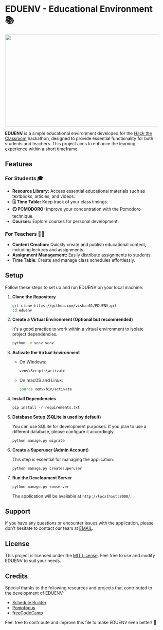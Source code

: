 # EDUENV - Educational Environment 📚

<p align="center"><img width=2500 height=300 src="https://media.giphy.com/media/7WfJ4qp5hvjwaiPF5O/giphy.gif"></p>

**EDUENV** is a simple educational environment developed for the [Hack the Classroom](https://hack-the-classroom.devpost.com/?ref_feature=challenge&ref_medium=your-open-hackathons&ref_content=Submissions+open) hackathon, designed to provide essential functionality for both students and teachers. This project aims to enhance the learning experience within a short timeframe.

## Features

### For Students 🎓

- **Resource Library:** Access essential educational materials such as textbooks, articles, and videos.
- **🗓️ Time Table:** Keep track of your class timings.
- **⏲️ POMODORO:** Improve your concentration with the Pomodoro technique.
- **Courses:** Explore courses for personal development.

### For Teachers 👩‍🏫

- **Content Creation:** Quickly create and publish educational content, including lectures and assignments.
- **Assignment Management:** Easily distribute assignments to students.
- **Time Table:** Create and manage class schedules effortlessly.

## Setup

Follow these steps to set up and run EDUENV on your local machine:

1. **Clone the Repository**

   ```bash
   git clone https://github.com/vishan01/EDUENV.git
   cd eduenv
   ```

2. **Create a Virtual Environment (Optional but recommended)**

   It's a good practice to work within a virtual environment to isolate project dependencies.

   ```bash
   python -m venv venv
   ```

3. **Activate the Virtual Environment**

   - On Windows:

     ```bash
     venv\Scripts\activate
     ```

   - On macOS and Linux:

     ```bash
     source venv/bin/activate
     ```

4. **Install Dependencies**

   ```bash
   pip install -r requirements.txt
   ```

5. **Database Setup (SQLite is used by default)**

   You can use SQLite for development purposes. If you plan to use a different database, please configure it accordingly.

   ```bash
   python manage.py migrate
   ```

6. **Create a Superuser (Admin Account)**

   This step is essential for managing the application.

   ```bash
   python manage.py createsuperuser
   ```

7. **Run the Development Server**

   ```bash
   python manage.py runserver
   ```

   The application will be available at `http://localhost:8000/`.

## Support

If you have any questions or encounter issues with the application, please don't hesitate to contact our team at [EMAIL](vishnureddy228@gmail.com).

## License

This project is licensed under the [MIT License](./LICENSE.md). Feel free to use and modify EDUENV to suit your needs.

## Credits

Special thanks to the following resources and projects that contributed to the development of EDUENV:

- [Schedule Builder](https://schedulebuilder.org/)
- [Pomofocus](https://pomofocus.io/)
- [freeCodeCamp](https://freecodecamp.org)

Feel free to contribute and improve this file to make EDUENV even better! 🚀

